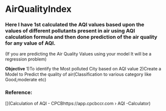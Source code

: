 # AirQualityIndex

### Here I have 1st calculated the AQI values based upon the values of different pollutants present in air using AQI calculation formula and then done prediction of the air quality for any value of AQI.

(If you are predicting the Air Quality Values using your model It will be a regression problem)

𝐎𝐛𝐣𝐞𝐜𝐭𝐢𝐯𝐞
1)To identify the Most polluted City based on AQI value
2)Create a Model to Predict the quality of air(Classification to various category like Good,moderate etc)

### Reference:
[](https://app.cpcbccr.com/ccr_docs/How_AQI_Calculated.pdf)
[](Calculation of AQI - CPCBhttps://app.cpcbccr.com › AQI -Calculator)
